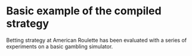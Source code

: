 # Basic example of the compiled strategy

Be tting strategy at American Roule tte has been evaluated with a series of experiments on a basic gambling simulator.


